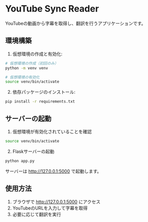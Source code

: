 # YouTube Sync Reader

YouTubeの動画から字幕を取得し、翻訳を行うアプリケーションです。

## 環境構築

1. 仮想環境の作成と有効化:
```bash
# 仮想環境の作成（初回のみ）
python -m venv venv

# 仮想環境の有効化
source venv/bin/activate
```

2. 依存パッケージのインストール:
```bash
pip install -r requirements.txt
```

## サーバーの起動

1. 仮想環境が有効化されていることを確認
```bash
source venv/bin/activate
```

2. Flaskサーバーの起動
```bash
python app.py
```

サーバーは http://127.0.0.1:5000 で起動します。

## 使用方法

1. ブラウザで http://127.0.0.1:5000 にアクセス
2. YouTubeのURLを入力して字幕を取得
3. 必要に応じて翻訳を実行
